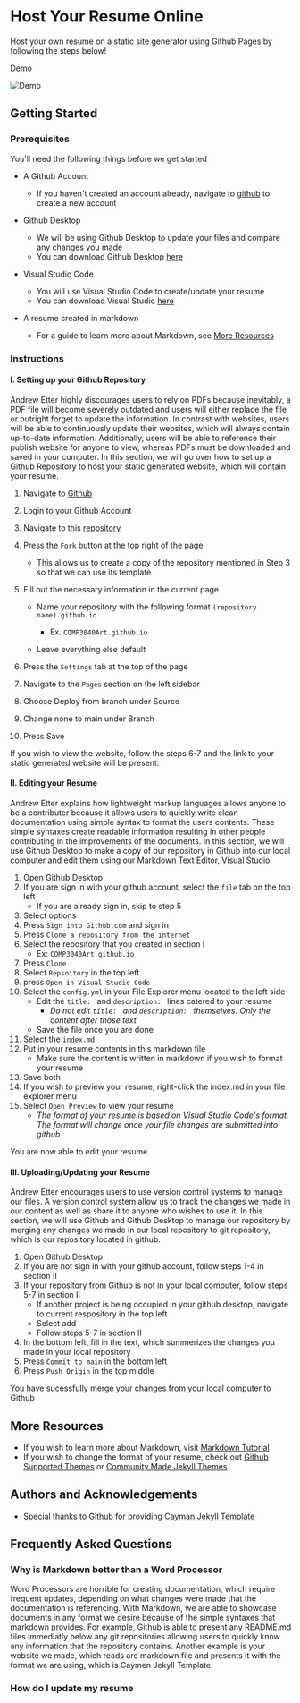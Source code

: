 # Host Your Resume Online

Host your own resume on a static site generator using Github Pages by following the steps below!

[Demo](https://threshvsgaming.github.io/COMP3040Art.github.io/)

![Demo](https://media1.tenor.com/m/VOdWjm2zbEAAAAAC/gandalf-sax-guy.gif)

## Getting Started

### Prerequisites

You'll need the following things before we get started

- A Github Account
	+ If you haven't created an account already, navigate to [github]() to create a new account

- Github Desktop
	+ We will be using Github Desktop to update your files and compare any changes you made
	+ You can download Github Desktop [here]() 

- Visual Studio Code
	+ You will use Visual Studio Code to create/update your resume
	+ You can download Visual Studio [here]()

- A resume created in markdown
	+ For a guide to learn more about Markdown, see [More Resources](#more-resources)
	
### Instructions

#### I. Setting up your Github Repository

Andrew Etter highly discourages users to rely on PDFs because inevitably, a PDF file will become severely outdated and users will either replace the file or outright forget to update the information. In contrast with websites, users will be able to continuously update their websites, which will always contain up-to-date information. Additionally, users will be able to reference their publish website for anyone to view, whereas PDFs must be downloaded and saved in your computer. In this section, we will go over how to set up a Github Repository to host your static generated website, which will contain your resume.

1. Navigate to [Github]()
2. Login to your Github Account
3. Navigate to this [repository]()
4. Press the `Fork` button at the top right of the page
	+ This allows us to create a copy of the repository mentioned in Step 3 so that we can use its template
	
5. Fill out the necessary information in the current page
	+ Name your repository with the following format `(repository name).github.io`
		* Ex. `COMP3040Art.github.io`
		
	+ Leave everything else default
		
6. Press the `Settings` tab at the top of the page
7. Navigate to the `Pages` section on the left sidebar
8. Choose Deploy from branch under Source
9. Change none to main under Branch
10. Press Save

If you wish to view the website, follow the steps 6-7 and the link to your static generated website will be present.

#### II. Editing your Resume

Andrew Etter explains how lightweight markup languages allows anyone to be a contributer because it allows users to quickly write clean documentation using simple syntax to format the users contents. These simple syntaxes create readable information resulting in other people contributing in the improvements of the documents. In this section, we will use Github Desktop to make a copy of our repository in Github into our local computer and edit them using our Markdown Text Editor, Visual Studio.

1. Open Github Desktop
2. If you are sign in with your github account, select the `file` tab on the top left
	+ If you are already sign in, skip to step 5
3. Select options
4. Press `Sign into Github.com` and sign in
5. Press `Clone a repository from the internet`
6. Select the repository that you created in section I
	+ Ex: `COMP3040Art.github.io`
7. Press `Clone` 
8. Select `Repsoitory` in the top left
9. press `Open in Visual Studio Code`
10. Select the `config.yml` in your File Explorer menu located to the left side
	+ Edit the `title: ` and `description: ` lines catered to your resume
		+ *Do not edit `title: ` and `description: ` themselves. Only the content after those text*
	+ Save the file once you are done
11. Select the `index.md`
12. Put in your resume contents in this markdown file
	+ Make sure the content is written in markdown if you wish to format your resume
13. Save both 
14. If you wish to preview your resume, right-click the index.md in your file explorer menu
15. Select `Open Preview` to view your resume
	+ *The format of your resume is based on Visual Studio Code's format. The format will change once your file changes are submitted into github*

You are now able to edit your resume.

#### III. Uploading/Updating your Resume

Andrew Etter encourages users to use version control systems to manage our files. A version control system allow us to track the changes we made in our content as well as share it to anyone who wishes to use it. In this section, we will use Github and Github Desktop to manage our repository by merging any changes we made in our local repository to git repository, which is our repository located in github.

1. Open Github Desktop
2. If you are not sign in with your github account, follow steps 1-4 in section II
3. If your repository from Github is not in your local computer, follow steps 5-7 in section II
	+ If another project is being occupied in your github desktop, navigate to current respository in the top left
	+ Select add
	+ Follow steps 5-7 in section II
4. In the bottom left, fill in the text, which summerizes the changes you made in your local repository
5. Press `Commit to main` in the bottom left
6. Press `Push Origin` in the top middle

You have sucessfully merge your changes from your local computer to Github

## More Resources

- If you wish to learn more about Markdown, visit [Markdown Tutorial](https://www.markdowntutorial.com)
- If you wish to change the format of your resume, check out [Github Supported Themes](https://pages.github.com/themes/) or [Community Made Jekyll Themes](https://jekyllthemes.io/github-pages-themes)

## Authors and Acknowledgements

- Special thanks to Github for providing [Cayman Jekyll Template](https://github.com/pages-themes/cayman)


## Frequently Asked Questions 

### Why is Markdown better than a Word Processor

Word Processors are horrible for creating documentation, which require frequent updates, depending on what changes were made that the documentation is referencing. With Markdown, we are able to showcase documents in any format we desire because of the simple syntaxes that markdown provides. For example, Github is able to present any README.md files immediatly below any git repositories allowing users to quickly know any information that the repository contains. Another example is your website we made, which reads are markdown file and presents it with the format we are using, which is Caymen Jekyll Template.

### How do I update my resume